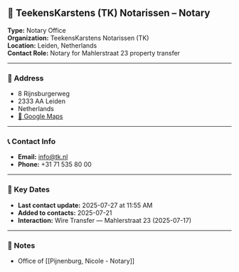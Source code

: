 ## 🧾 TeekensKarstens (TK) Notarissen – Notary

**Type:** Notary Office  
**Organization:** TeekensKarstens Notarissen (TK)  
**Location:** Leiden, Netherlands  
**Contact Role:** Notary for Mahlerstraat 23 property transfer  

---

### 📍 Address
- 8 Rijnsburgerweg  
- 2333 AA Leiden  
- Netherlands  
- [📍 Google Maps](https://maps.app.goo.gl/hMmfB85zqRGL7UGJ8)

---

### 📞 Contact Info
- **Email:** [info@tk.nl](mailto:info@tk.nl)  
- **Phone:** +31 71 535 80 00  

---

### 📅 Key Dates
- **Last contact update:** 2025-07-27 at 11:55 AM  
- **Added to contacts:** 2025-07-21  
- **Interaction:** Wire Transfer — Mahlerstraat 23 (2025-07-17)

---

### 🔖 Notes
- Office of [[Pijnenburg, Nicole - Notary]]
